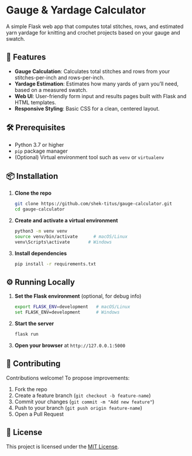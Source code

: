 # Gauge & Yardage Calculator

A simple Flask web app that computes total stitches, rows, and estimated yarn yardage for knitting and crochet projects based on your gauge and swatch.

## 🚀 Features

- **Gauge Calculation**: Calculates total stitches and rows from your stitches-per-inch and rows-per-inch.
- **Yardage Estimation**: Estimates how many yards of yarn you’ll need, based on a measured swatch.
- **Web UI**: User-friendly form input and results pages built with Flask and HTML templates.
- **Responsive Styling**: Basic CSS for a clean, centered layout.

## 🛠️ Prerequisites

- Python 3.7 or higher  
- `pip` package manager  
- (Optional) Virtual environment tool such as `venv` or `virtualenv`

## 📦 Installation

1. **Clone the repo**  
   ```bash
   git clone https://github.com/shek-titus/gauge-calculator.git
   cd gauge-calculator
   ```

2. **Create and activate a virtual environment**  
   ```bash
   python3 -m venv venv
   source venv/bin/activate      # macOS/Linux
   venv\Scripts\activate       # Windows
   ```

3. **Install dependencies**  
   ```bash
   pip install -r requirements.txt
   ```

## ⚙️ Running Locally

1. **Set the Flask environment** (optional, for debug info)  
   ```bash
   export FLASK_ENV=development   # macOS/Linux
   set FLASK_ENV=development      # Windows
   ```

2. **Start the server**  
   ```bash
   flask run
   ```

3. **Open your browser** at `http://127.0.0.1:5000`


## 🤝 Contributing

Contributions welcome! To propose improvements:

1. Fork the repo  
2. Create a feature branch (`git checkout -b feature-name`)  
3. Commit your changes (`git commit -m "Add new feature"`)  
4. Push to your branch (`git push origin feature-name`)  
5. Open a Pull Request

## 📄 License

This project is licensed under the [MIT License](LICENSE).
